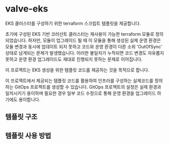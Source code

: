 # valve-eks

EKS 클러스터를 구성하기 위한 terraform 스크립트 템플릿을 제공합니다.

초기에 구성된 EKS 기반 코러산트 클러스터는 재사용이 가능한 terraform 모듈로 정의되었습니다.
하자만, 모듈이 업그레이드 될 때 이 모듈을 통해 생성된 실제 운영 환경은 모듈 변경과 동시에 업데이트 되지 못하고 코드와 운영 환경이 다른 소위 'OutOfSync' 상태로 남게되는 문제가 발생했습니다. 이러한 불일치가 누적되면 코드 변경도 자유롭지 못하고 운영 환경 업그레이드도 재대로 진행되지 못하는 문제로 이어집니다.

이 프로젝트는 EKS 생성을 위한 템플릿 코드를 제공하는 것을 목적으로 합니다.

이 프로젝트에서 제공되는 템플릿 코드를 활용하여 인프라를 구성하는 실제코드를 정의하는 GitOps 프로젝트를 생성할 수 있습니다.
GitOps 프로젝트의 설정은 실제 환경과 일치시키기 용이하며 필요한 경우 일부 코드 수정으로 통해 운영 환경을 업그레이드 하기에도 용이합니다.

## 템플릿 구조

## 템플릿 사용 방법